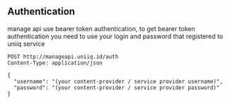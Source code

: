 
## Authentication
manage api use bearer token authentication, to get bearer token authentication you need to use your login and password that registered to uniiq service

```
POST http://manageapi.uniiq.id/auth
Content-Type: application/json

{
  "username": "(your content-provider / service provider username)",
  "password": "(your content-provider / service provider password)"
}
```
